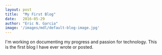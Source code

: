 ```yaml
---
layout: post
title:  "My First Blog"
date:   2016-05-29
author: "Eric N. Garcia"
image: '/images/mdl/default-blog-image.jpg'
---
```


I'm working on documenting my progress and passion for technology.  This is the first blog I have ever wrote or posted.

